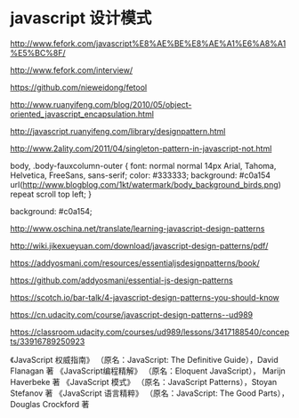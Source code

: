 # javascript 设计模式  




http://www.fefork.com/javascript%E8%AE%BE%E8%AE%A1%E6%A8%A1%E5%BC%8F/

http://www.fefork.com/interview/


https://github.com/nieweidong/fetool


http://www.ruanyifeng.com/blog/2010/05/object-oriented_javascript_encapsulation.html

http://javascript.ruanyifeng.com/library/designpattern.html


http://www.2ality.com/2011/04/singleton-pattern-in-javascript-not.html


body, .body-fauxcolumn-outer {
    font: normal normal 14px Arial, Tahoma, Helvetica, FreeSans, sans-serif;
    color: #333333;
    background: #c0a154 url(http://www.blogblog.com/1kt/watermark/body_background_birds.png) repeat scroll top left;
}

background: #c0a154;


http://www.oschina.net/translate/learning-javascript-design-patterns

http://wiki.jikexueyuan.com/download/javascript-design-patterns/pdf/


https://addyosmani.com/resources/essentialjsdesignpatterns/book/

https://github.com/addyosmani/essential-js-design-patterns


https://scotch.io/bar-talk/4-javascript-design-patterns-you-should-know



https://cn.udacity.com/course/javascript-design-patterns--ud989


https://classroom.udacity.com/courses/ud989/lessons/3417188540/concepts/33916789250923

《JavaScript 权威指南》
（原名：JavaScript: The Definitive Guide），David Flanagan 著
《JavaScript编程精解》
（原名：Eloquent JavaScript）， Marijn Haverbeke 著
《JavaScript 模式》
（原名：JavaScript Patterns），Stoyan Stefanov 著
《JavaScript 语言精粹》
（原名：JavaScript: The Good Parts）， Douglas Crockford 著

